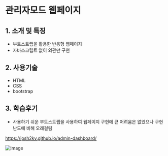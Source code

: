 # 관리자모드 웹페이지

## 1. 소개 및 특징
- 부트스트랩을 활용한 반응형 웹페이지
- 자바스크립트 없이 외관만 구현

## 2. 사용기술
- HTML
- CSS
- bootstrap

## 3. 학습후기
- 사용하기 쉬운 부트스트랩을 사용하여 웹페이지 구현에 큰 어려움은 없었으나 구현 난도에 비해 오래걸림


https://josh2kv.github.io/admin-dashboard/

![image](https://user-images.githubusercontent.com/79514508/113301605-d03f8080-92c4-11eb-8890-afee01c15edd.png)
